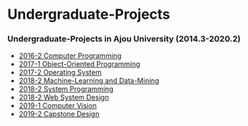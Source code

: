 Undergraduate-Projects
=============  
### Undergraduate-Projects in Ajou University (2014.3-2020.2)
  - [2016-2 Computer Programming](https://github.com/wooilahn/Undergraduate-Projects/tree/master/2016-2_ComputerProgramming)
  - [2017-1 Object-Oriented Programming](https://github.com/wooilahn/Undergraduate-Projects/tree/master/2017-1_ObjectOrientedProgramming)
  - [2017-2 Operating System](https://github.com/wooilahn/Undergraduate-Projects/tree/master/2017-2_OperatingSystem)
  - [2018-2 Machine-Learning and Data-Mining](https://github.com/wooilahn/Undergraduate-Projects/tree/master/2018-2_MLandDatamining)
  - [2018-2 System Programming](https://github.com/wooilahn/Undergraduate-Projects/tree/master/2018-2_SystemProgramming)
  - [2018-2 Web System Design](https://github.com/wooilahn/Undergraduate-Projects/tree/master/2018-2_WebSystemDesign)
  - [2019-1 Computer Vision](https://github.com/wooilahn/Undergraduate-Projects/tree/master/2019-1_ComputerVision)
  - [2019-2 Capstone Design](https://github.com/wooilahn/Undergraduate-Projects/tree/master/2019-2_CapstoneDesign)
